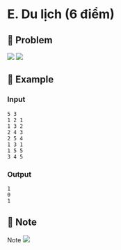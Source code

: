 # E. Du lịch (6 điểm)

## 📖 Problem

![](https://espresso.codeforces.com/2be20bbea1b332aac1500a18d7423df9141f0532.png)
![](https://espresso.codeforces.com/9a70a5062921633ed6267adcee46e9d91363be10.png)


## 🧠 Example

### Input

```text
5 3
1 2 1
1 3 2
2 4 3
2 5 4
1 3 1
1 5 5
3 4 5
```

### Output

```text
1
0
1
```



## 📝 Note

Note
![](https://espresso.codeforces.com/b72445e84521af7315849ebd0d8b0ca8ce9ddc30.png)

